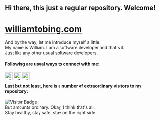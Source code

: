 ## Hi there, this just a regular repository. Welcome!
<!-- [![williamtobing.com](https://res.cloudinary.com/dox0nkwax/image/upload/v1636079453/logo/Logo_mine_hrz_005_wtjmrv.png)](https://williamtobing.com/) -->
# [williamtobing.com](https://williamtobing.com/)

And by the way, let me introduce myself a little.
<br />
My name is William. I am a software developer and that's it.
<br />
Just like any other usual software developers.

#### Following are usual ways to connect with me:

[<img align="left" alt="williamtobing | LinkedIn" width="25px" src="https://res.cloudinary.com/dox0nkwax/image/upload/v1612064107/README.md%20svg/linkedin_s64hlu.svg" />][linkedin]
[<img align="left" alt="williamtobing | Instagram" width="25px" src="https://res.cloudinary.com/dox0nkwax/image/upload/v1612064107/README.md%20svg/instagram_sxjj53.svg" />][instagram]
[<img align="left" alt="williamtobing | Website" width="25px" src="https://res.cloudinary.com/dox0nkwax/image/upload/v1612064190/README.md%20svg/world-wide-web_lwlcqd.svg" />][website]

<br />

#### Last but not least, here is a number of extraordinary visitors to my repository:

![Visitor Badge](https://visitor-badge.laobi.icu/badge?page_id=williamtobing.williamtobing) 
<br />
But amounts ordinary. Okay, I think that's all.
<br />
Stay healthy, stay safe, stay on the right side.


<!-- Definition -->
[linkedin]: https://www.linkedin.com/in/williamtobing/
[instagram]: https://www.instagram.com/william_lumbantobing/
[website]: https://williamtobing.com/
